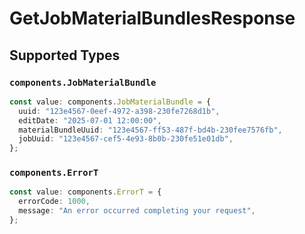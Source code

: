 # GetJobMaterialBundlesResponse


## Supported Types

### `components.JobMaterialBundle`

```typescript
const value: components.JobMaterialBundle = {
  uuid: "123e4567-0eef-4972-a398-230fe7268d1b",
  editDate: "2025-07-01 12:00:00",
  materialBundleUuid: "123e4567-ff53-487f-bd4b-230fee7576fb",
  jobUuid: "123e4567-cef5-4e93-8b0b-230fe51e01db",
};
```

### `components.ErrorT`

```typescript
const value: components.ErrorT = {
  errorCode: 1000,
  message: "An error occurred completing your request",
};
```

